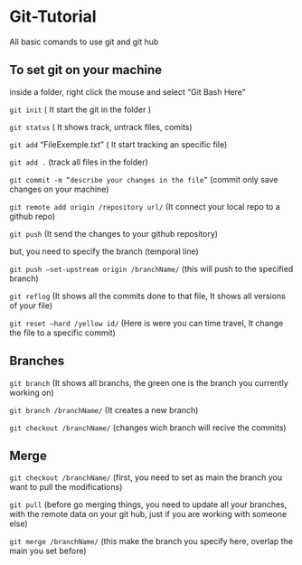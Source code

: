 # Git-Tutorial
All basic comands to use git and git hub

## To set git on your machine

inside a folder, right click the mouse and select “Git Bash Here”

`git init` ( It start the git in the folder )

`git status` ( It shows track, untrack files, comits)

`git add` “FileExemple.txt” ( It start tracking an specific file)

`git add .` (track all files in the folder)

`git commit -m “describe your changes in the file”` (commit only save changes on your machine)

`git remote add origin /repository url/` (It connect your local repo to a github repo)

`git push` (It send the changes to your github repository)

but, you need to specify the branch (temporal line)

`git push —set-upstream origin /branchName/` (this will push to the specified branch)

`git reflog` (It shows all the commits done to that file, It shows all versions of your file)

`git reset —hard /yellow id/` (Here is were you can time travel, It change the file to a specific commit)

## Branches

`git branch` (It shows all branchs, the green one is the branch you currently working on)

`git branch /branchName/` (It creates a new branch)

`git checkout /branchName/` (changes wich branch will recive the commits)

## Merge

`git checkout /branchName/` (first, you need to set as main the branch you want to pull the modifications)

`git pull` (before go merging things, you need to update all your branches, with the remote data on your git hub, just if you are working with someone else)

`git merge /branchName/` (this make the branch you specify here, overlap the main you set before)